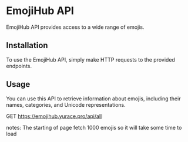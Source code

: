 # EmojiHub API

EmojiHub API provides access to a wide range of emojis.

## Installation

To use the EmojiHub API, simply make HTTP requests to the provided endpoints.

## Usage

You can use this API to retrieve information about emojis, including their names, categories, and Unicode representations.


GET https://emojihub.yurace.pro/api/all


notes:
   The starting of page fetch 1000 emojis so it will take some time to load